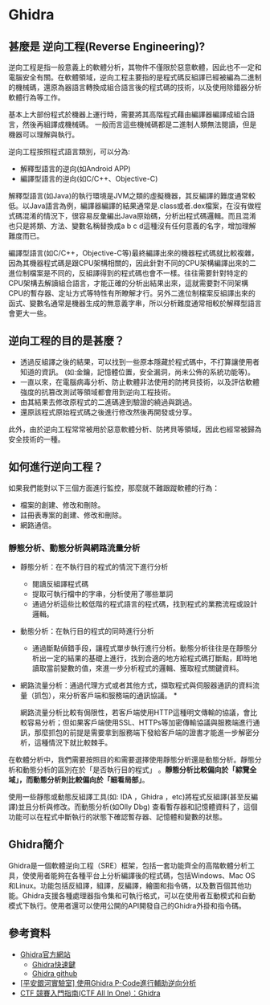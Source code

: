 # Ghidra

## 甚麼是 逆向工程\(Reverse Engineering\)?

逆向工程是指一般意義上的軟體分析，其物件不僅限於惡意軟體，因此也不一定和電腦安全有關。在軟體領域，逆向工程主要指的是程式碼反組譯已經被編為二進制的機械碼，還原為器語言轉換成組合語言後的程式碼的技術，以及使用除錯器分析軟體行為等工作。

基本上大部份程式於機器上運行時，需要將其高階程式藉由編譯器編譯成組合語言，然後再組譯成機械碼。一般而言這些機械碼都是二進制人類無法閱讀，但是機器可以理解與執行。

逆向工程按照程式語言類別，可以分為:

* 解釋型語言的逆向\(如Android APP\)
* 編譯型語言的逆向\(如C/C++、Objective-C\)

解釋型語言\(如Java\)的執行環境是JVM之類的虛擬機器，其反編譯的難度通常較低。以Java語言為例，編譯器編譯的結果通常是.class或者.dex檔案，在沒有做程式碼混淆的情況下，很容易反彙編出Java原始碼，分析出程式碼邏輯。而且混淆也只是將類、方法、變數名稱替換成a b c d這種沒有任何意義的名字，增加理解難度而已。

編譯型語言\(如C/C++，Objective-C等\)最終編譯出來的機器程式碼就比較複雜，因為其機器程式碼是跟CPU架構相關的，因此針對不同的CPU架構編譯出來的二進位制檔案是不同的，反組譯得到的程式碼也會不一樣。往往需要針對特定的CPU架構去解讀組合語言，才能正確的分析出結果出來，這就需要對不同架構CPU的暫存器、定址方式等特性有所瞭解才行。另外二進位制檔案反組譯出來的函式、變數名通常是機器生成的無意義字串，所以分析難度通常相較於解釋型語言會更大一些。

## 逆向工程的目的是甚麼？

* 透過反組譯之後的結果，可以找到一些原本隱藏於程式碼中，不打算讓使用者知道的資訊。  \(如:金鑰，記憶體位置，安全漏洞，尚未公佈的系統功能等\)。
* 一直以來，在電腦病毒分析、防止軟體非法使用的防拷貝技術，以及評估軟體強度的抗篡改測試等領域都會用到逆向工程技術。
* 由其結果去修改原程式的二進碼達到驗證的繞過與跳過。
* 還原該程式原始程式碼之後進行修改然後再開發或分享。

此外，由於逆向工程常常被用於惡意軟體分析、防拷貝等領域，因此也經常被歸為安全技術的一種。



## 如何進行逆向工程？

如果我們能對以下三個方面進行監控，那麼就不難跟蹤軟體的行為：

* 檔案的創建、修改和刪除。
* 註冊表專案的創建、修改和刪除。
* 網路通信。

### 靜態分析、動態分析與網路流量分析

* 靜態分析：在不執行目的程式的情況下進行分析
  * 閱讀反組譯程式碼
  * 提取可執行檔中的字串，分析使用了哪些單詞
  * 通過分析這些比較低階的程式語言的程式碼，找到程式的業務流程或設計邏輯。


* 動態分析：在執行目的程式的同時進行分析
  * 通過斷點偵錯手段，讓程式單步執行進行分析。動態分析往往是在靜態分析出一定的結果的基礎上進行，找到合適的地方給程式碼打斷點，即時地讀取當前變數的值，來進一步分析程式的邏輯、獲取程式關鍵資料。
* 網路流量分析：通過代理方式或者其他方式，擷取程式與伺服器通訊的資料流量（抓包），來分析客戶端和服務端的通訊協議。
  * 


    網路流量分析比較有侷限性，若客戶端使用HTTP這種明文傳輸的協議，會比較容易分析；但如果客戶端使用SSL、HTTPs等加密傳輸協議與服務端進行通訊，那麼抓包的前提是需要拿到服務端下發給客戶端的證書才能進一步解密分析，這種情況下就比較棘手。



在軟體分析中，我們需要按照目的和需要選擇使用靜態分析還是動態分析。靜態分析和動態分析的區別在於「是否執行目的程式」 。**靜態分析比較偏向於「綜覽全域」，而動態分析則比較偏向於「細看局部」**。

 使用一些靜態或動態反組譯工具\(如: IDA ，Ghidra ，etc\)將程式反組譯\(甚至反編譯\)並且分析與修改。而動態分析\(如Olly Dbg\) 查看暫存器和記憶體資料了，這個功能可以在程式中斷執行的狀態下確認暫存器、記憶體和變數的狀態。

## Ghidra簡介

Ghidra是一個軟體逆向工程（SRE）框架，包括一套功能齊全的高階軟體分析工具，使使用者能夠在各種平台上分析編譯後的程式碼，包括Windows、Mac OS和Linux。功能包括反組譯，組譯，反編譯，繪圖和指令碼，以及數百個其他功能。Ghidra支援各種處理器指令集和可執行格式，可以在使用者互動模式和自動模式下執行。使用者還可以使用公開的API開發自己的Ghidra外掛和指令碼。



## 參考資料

* [Ghidra官方網站](https://ghidra-sre.org/)
  * [Ghidra快速鍵](https://ghidra-sre.org/CheatSheet.html)
  * [Ghidra github](https://github.com/NationalSecurityAgency/ghidra)
* [\[平安銀河實驗室\] 使用Ghidra P-Code進行輔助逆向分析](https://galaxylab.pingan.com.cn/%E4%BD%BF%E7%94%A8ghidra-p-code%E8%BF%9B%E8%A1%8C%E8%BE%85%E5%8A%A9%E9%80%86%E5%90%91%E5%88%86%E6%9E%90/)
* [CTF 競賽入門指南\(CTF All In One\)：Ghidra](https://www.bookstack.cn/read/CTF-All-In-One/doc-2.2.6_Ghidra.md)

